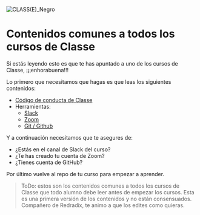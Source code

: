 ![CLASS(E)_Negro](https://user-images.githubusercontent.com/3619686/183945473-4f23125a-aad2-43f4-9ff1-3773abf22848.png)

# Contenidos comunes a todos los cursos de Classe

Si estás leyendo esto es que te has apuntado a uno de los cursos de Classe, ¡¡¡enhorabuena!!!

Lo primero que necesitamos que hagas es que leas los siguientes contenidos:

- [Código de conducta de Classe](./codigo-de-conducta.md)
- Herramientas:
  - [Slack](./herramienta-slack.md)
  - [Zoom](./herramienta-zoom.md)
  - [Git / Github](./herramienta-git.md)
  
Y a continuación necesitamos que te asegures de:

- ¿Estás en el canal de Slack del curso?
- ¿Te has creado tu cuenta de Zoom?
- ¿Tienes cuenta de GitHub?

Por último vuelve al repo de tu curso para empezar a aprender.

> ToDo: estos son los contenidos comunes a todos los cursos de Classe que todo alumno debe leer antes de empezar los cursos.
> Esta es una primera versión de los contenidos y no están consensuados. Compañero de Redradix, te animo a que los edites como quieras.
